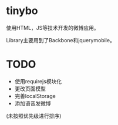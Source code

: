 tinybo
======
使用HTML，JS等技术开发的微博应用。

Library主要用到了Backbone和jquerymobile。

TODO
=====

* 使用requirejs模块化
* 更改页面模型
* 完善localStorage
* 添加语音发微博

(未按照优先级进行排序)